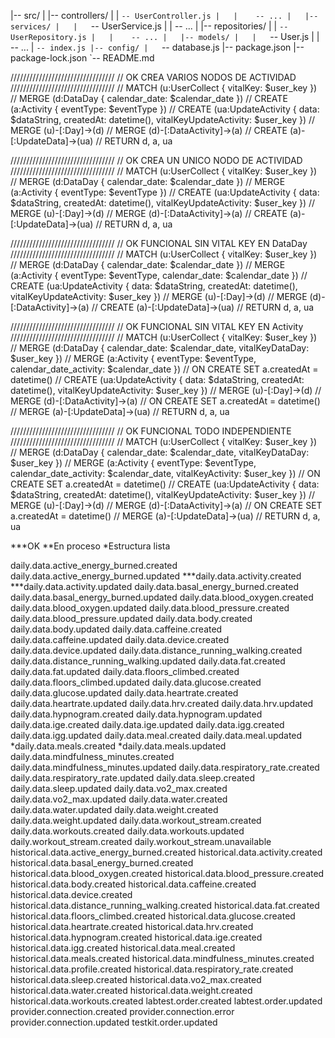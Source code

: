 |-- src/
|   |-- controllers/
|   |   `-- UserController.js
|   |    -- ...
|   |-- services/
|   |   `-- UserService.js
|   |    -- ...
|   |-- repositories/
|   |   `-- UserRepository.js
|   |    -- ...
|   |-- models/
|   |   `-- User.js
|   |    -- ...
|   `-- index.js
|-- config/
|   `-- database.js
|-- package.json
|-- package-lock.json
`-- README.md






/////////////////////////////////
// OK CREA VARIOS NODOS DE ACTIVIDAD
/////////////////////////////////
// MATCH (u:UserCollect { vitalKey: $user_key })
//     MERGE (d:DataDay { calendar_date: $calendar_date })
//     CREATE (a:Activity { eventType: $eventType })
//     CREATE (ua:UpdateActivity { data: $dataString, createdAt: datetime(), vitalKeyUpdateActivity: $user_key })
//     MERGE (u)-[:Day]->(d)
//     MERGE (d)-[:DataActivity]->(a)
//     CREATE (a)-[:UpdateData]->(ua)
//     RETURN d, a, ua
  
/////////////////////////////////
// OK CREA UN UNICO NODO DE ACTIVIDAD
/////////////////////////////////
// MATCH (u:UserCollect { vitalKey: $user_key })
// MERGE (d:DataDay { calendar_date: $calendar_date })
// MERGE (a:Activity { eventType: $eventType })
// CREATE (ua:UpdateActivity { data: $dataString, createdAt: datetime(), vitalKeyUpdateActivity: $user_key })
// MERGE (u)-[:Day]->(d)
// MERGE (d)-[:DataActivity]->(a)
// CREATE (a)-[:UpdateData]->(ua)
// RETURN d, a, ua

/////////////////////////////////
// OK FUNCIONAL SIN VITAL KEY EN DataDay
/////////////////////////////////
// MATCH (u:UserCollect { vitalKey: $user_key })
//     MERGE (d:DataDay { calendar_date: $calendar_date })
//     MERGE (a:Activity { eventType: $eventType, calendar_date: $calendar_date })
//     CREATE (ua:UpdateActivity { data: $dataString, createdAt: datetime(), vitalKeyUpdateActivity: $user_key })
//     MERGE (u)-[:Day]->(d)
//     MERGE (d)-[:DataActivity]->(a)
//     CREATE (a)-[:UpdateData]->(ua)
//     RETURN d, a, ua


/////////////////////////////////
// OK FUNCIONAL SIN VITAL KEY EN Activity
/////////////////////////////////
// MATCH (u:UserCollect { vitalKey: $user_key })
//     MERGE (d:DataDay { calendar_date: $calendar_date, vitalKeyDataDay: $user_key })
//     MERGE (a:Activity { eventType: $eventType, calendar_date_activity: $calendar_date })
//     ON CREATE SET a.createdAt = datetime()
//     CREATE (ua:UpdateActivity { data: $dataString, createdAt: datetime(), vitalKeyUpdateActivity: $user_key })
//     MERGE (u)-[:Day]->(d)
//     MERGE (d)-[:DataActivity]->(a)
//     ON CREATE SET a.createdAt = datetime()
//     MERGE (a)-[:UpdateData]->(ua)
//     RETURN d, a, ua


/////////////////////////////////
// OK FUNCIONAL TODO INDEPENDIENTE
/////////////////////////////////
// MATCH (u:UserCollect { vitalKey: $user_key })
// MERGE (d:DataDay { calendar_date: $calendar_date, vitalKeyDataDay: $user_key })
// MERGE (a:Activity { eventType: $eventType, calendar_date_activity: $calendar_date, vitalKeyActivity: $user_key })
// ON CREATE SET a.createdAt = datetime()
// CREATE (ua:UpdateActivity { data: $dataString, createdAt: datetime(), vitalKeyUpdateActivity: $user_key })
// MERGE (u)-[:Day]->(d)
// MERGE (d)-[:DataActivity]->(a)
// ON CREATE SET a.createdAt = datetime()
// MERGE (a)-[:UpdateData]->(ua)
// RETURN d, a, ua



***OK
**En proceso
*Estructura lista

daily.data.active_energy_burned.created
daily.data.active_energy_burned.updated
***daily.data.activity.created
***daily.data.activity.updated
daily.data.basal_energy_burned.created
daily.data.basal_energy_burned.updated
daily.data.blood_oxygen.created
daily.data.blood_oxygen.updated
daily.data.blood_pressure.created
daily.data.blood_pressure.updated
daily.data.body.created
daily.data.body.updated
daily.data.caffeine.created
daily.data.caffeine.updated
daily.data.device.created
daily.data.device.updated
daily.data.distance_running_walking.created
daily.data.distance_running_walking.updated
daily.data.fat.created
daily.data.fat.updated
daily.data.floors_climbed.created
daily.data.floors_climbed.updated
daily.data.glucose.created
daily.data.glucose.updated
daily.data.heartrate.created
daily.data.heartrate.updated
daily.data.hrv.created
daily.data.hrv.updated
daily.data.hypnogram.created
daily.data.hypnogram.updated
daily.data.ige.created
daily.data.ige.updated
daily.data.igg.created
daily.data.igg.updated
daily.data.meal.created
daily.data.meal.updated
*daily.data.meals.created
*daily.data.meals.updated
daily.data.mindfulness_minutes.created
daily.data.mindfulness_minutes.updated
daily.data.respiratory_rate.created
daily.data.respiratory_rate.updated
daily.data.sleep.created
daily.data.sleep.updated
daily.data.vo2_max.created
daily.data.vo2_max.updated
daily.data.water.created
daily.data.water.updated
daily.data.weight.created
daily.data.weight.updated
daily.data.workout_stream.created
daily.data.workouts.created
daily.data.workouts.updated
daily.workout_stream.created
daily.workout_stream.unavailable
historical.data.active_energy_burned.created
historical.data.activity.created
historical.data.basal_energy_burned.created
historical.data.blood_oxygen.created
historical.data.blood_pressure.created
historical.data.body.created
historical.data.caffeine.created
historical.data.device.created
historical.data.distance_running_walking.created
historical.data.fat.created
historical.data.floors_climbed.created
historical.data.glucose.created
historical.data.heartrate.created
historical.data.hrv.created
historical.data.hypnogram.created
historical.data.ige.created
historical.data.igg.created
historical.data.meal.created
historical.data.meals.created
historical.data.mindfulness_minutes.created
historical.data.profile.created
historical.data.respiratory_rate.created
historical.data.sleep.created
historical.data.vo2_max.created
historical.data.water.created
historical.data.weight.created
historical.data.workouts.created
labtest.order.created
labtest.order.updated
provider.connection.created
provider.connection.error
provider.connection.updated
testkit.order.updated

